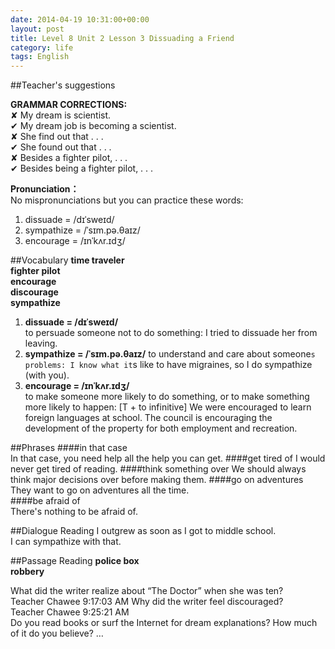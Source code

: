 ```yaml
---
date: 2014-04-19 10:31:00+00:00
layout: post
title: Level 8 Unit 2 Lesson 3 Dissuading a Friend
category: life
tags: English
---
```


##Teacher's suggestions

 
**GRAMMAR CORRECTIONS:**  
✘ My dream is scientist.  
✔ My dream job is becoming a scientist.  
✘ She find out that  . . .  
✔ She found out that  . . .   
✘ Besides a fighter pilot, . .  .  
✔ Besides being a fighter pilot, . . .   

**Pronunciation：**  
No mispronunciations but you can practice these words:  
1. dissuade = /dɪˈsweɪd/   
2. sympathize =  /ˈsɪm.pə.θaɪz/  
3. encourage =  /ɪnˈkʌr.ɪdʒ/  


##Vocabulary
**time traveler  
fighter pilot  
encourage  
discourage  
sympathize**  

1. **dissuade = /dɪˈsweɪd/**   
to persuade someone not to do something: I tried to dissuade her from leaving.
2. **sympathize =  /ˈsɪm.pə.θaɪz/** 
to understand and care about someone`s problems: I know what it`s like to have migraines, so I do sympathize (with you).
3. **encourage =  /ɪnˈkʌr.ɪdʒ/**  
to make someone more likely to do something, or to make something more likely to happen: [T + to infinitive] We were encouraged to learn foreign languages at school. The council is encouraging the development of the property for both employment and recreation.

##Phrases
####in that case  
In that case, you need help all the help you can get.
####get tired of
I would never get tired of reading.
####think something over
We should always think major decisions over before making them.
####go on adventures  
They want to go on adventures all the time.  
####be afraid of  
There's nothing to be afraid of.  

##Dialogue Reading
I outgrew as soon as I got to middle school.  
I can sympathize with that.

##Passage Reading
**police box**  
**robbery**

What did the writer realize about “The Doctor” when she was ten?  
Teacher Chawee 9:17:03 AM 
Why did the writer feel discouraged?  
Teacher Chawee 9:25:21 AM  
Do you read books or surf the Internet for dream explanations? How much of it do you believe? …